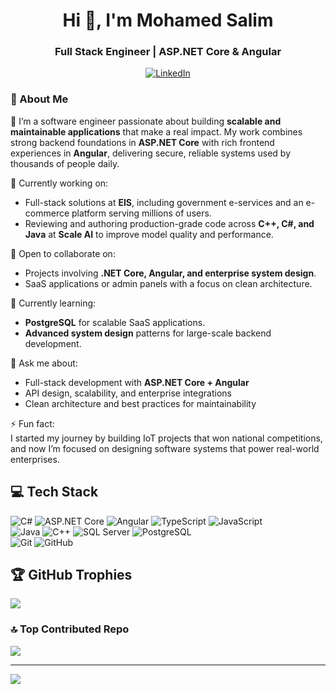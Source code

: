<h1 align="center">Hi 👋, I'm Mohamed Salim</h1>
<h3 align="center">Full Stack Engineer | ASP.NET Core & Angular</h3>

<div align="center">
  
[![LinkedIn](https://img.shields.io/badge/LinkedIn-%230077B5.svg?logo=linkedin&logoColor=white)](https://www.linkedin.com/in/mohamedsalim7)
</div>

### 👋 About Me  

🚀 I’m a software engineer passionate about building **scalable and maintainable applications** that make a real impact. My work combines strong backend foundations in **ASP.NET Core** with rich frontend experiences in **Angular**, delivering secure, reliable systems used by thousands of people daily.  

🔭 Currently working on:  
- Full-stack solutions at **EIS**, including government e-services and an e-commerce platform serving millions of users.  
- Reviewing and authoring production-grade code across **C++, C#, and Java** at **Scale AI** to improve model quality and performance.  

👯 Open to collaborate on:  
- Projects involving **.NET Core, Angular, and enterprise system design**.  
- SaaS applications or admin panels with a focus on clean architecture.  

🌱 Currently learning:  
- **PostgreSQL** for scalable SaaS applications.  
- **Advanced system design** patterns for large-scale backend development.  

💬 Ask me about:  
- Full-stack development with **ASP.NET Core + Angular**  
- API design, scalability, and enterprise integrations  
- Clean architecture and best practices for maintainability  

⚡ Fun fact:  
I started my journey by building IoT projects that won national competitions, and now I’m focused on designing software systems that power real-world enterprises.  

## 💻 Tech Stack  
![C#](https://img.shields.io/badge/c%23-%23239120.svg?style=for-the-badge&logo=csharp&logoColor=white) 
![ASP.NET Core](https://img.shields.io/badge/ASP.NET%20Core-5C2D91?style=for-the-badge&logo=dotnet&logoColor=white) 
![Angular](https://img.shields.io/badge/angular-%23DD0031.svg?style=for-the-badge&logo=angular&logoColor=white) 
![TypeScript](https://img.shields.io/badge/typescript-%23007ACC.svg?style=for-the-badge&logo=typescript&logoColor=white) 
![JavaScript](https://img.shields.io/badge/javascript-%23323330.svg?style=for-the-badge&logo=javascript&logoColor=%23F7DF1E)  
![Java](https://img.shields.io/badge/java-%23ED8B00.svg?style=for-the-badge&logo=openjdk&logoColor=white) 
![C++](https://img.shields.io/badge/c++-%2300599C.svg?style=for-the-badge&logo=c%2B%2B&logoColor=white) 
![SQL Server](https://img.shields.io/badge/SQL%20Server-CC2927?style=for-the-badge&logo=microsoft-sql-server&logoColor=white) 
![PostgreSQL](https://img.shields.io/badge/postgresql-%23316192.svg?style=for-the-badge&logo=postgresql&logoColor=white)  
![Git](https://img.shields.io/badge/git-%23F05033.svg?style=for-the-badge&logo=git&logoColor=white) 
![GitHub](https://img.shields.io/badge/github-%23121011.svg?style=for-the-badge&logo=github&logoColor=white) 

## 🏆 GitHub Trophies  
![](https://github-profile-trophy.vercel.app/?username=Welly0007&theme=radical&no-frame=true&no-bg=false&margin-w=4)  

### 🔝 Top Contributed Repo  
![](https://github-contributor-stats.vercel.app/api?username=Welly0007&limit=5&theme=dark&combine_all_yearly_contributions=true)  

---  
[![](https://visitcount.itsvg.in/api?id=Welly0007&icon=0&color=0)](https://visitcount.itsvg.in)
